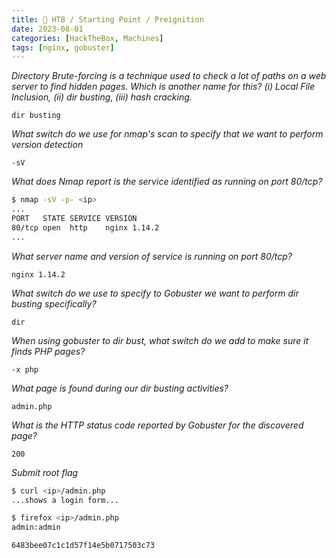 ```yaml
---
title: 🔵 HTB / Starting Point / Preignition
date: 2023-08-01
categories: [HackTheBox, Machines]
tags: [nginx, gobuster]
---
```


_Directory Brute-forcing is a technique used to check a lot of paths on a web server to find hidden pages. Which is another name for this? (i) Local File Inclusion, (ii) dir busting, (iii) hash cracking._

`dir busting`

_What switch do we use for nmap's scan to specify that we want to perform version detection_

`-sV`

_What does Nmap report is the service identified as running on port 80/tcp?_

```bash
$ nmap -sV -p- <ip>
...
PORT   STATE SERVICE VERSION
80/tcp open  http    nginx 1.14.2
...
```

_What server name and version of service is running on port 80/tcp?_

`nginx 1.14.2`

_What switch do we use to specify to Gobuster we want to perform dir busting specifically?_

`dir`

_When using gobuster to dir bust, what switch do we add to make sure it finds PHP pages?_

`-x php`

_What page is found during our dir busting activities?_

`admin.php`

_What is the HTTP status code reported by Gobuster for the discovered page?_

`200`

_Submit root flag_

```bash
$ curl <ip>/admin.php
...shows a login form...

$ firefox <ip>/admin.php
admin:admin

6483bee07c1c1d57f14e5b0717503c73
```
